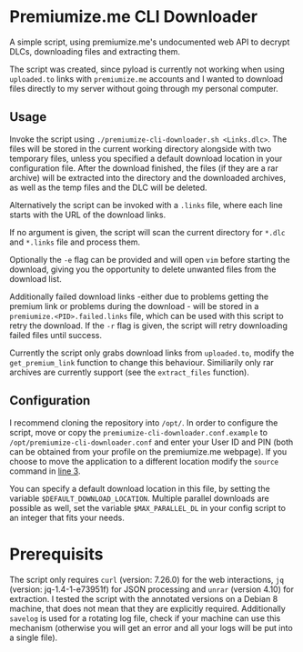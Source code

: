 # Premiumize.me CLI Downloader
A simple script, using premiumize.me's undocumented web API to decrypt DLCs, downloading files and extracting them.

The script was created, since pyload is currently not working when using `uploaded.to` links with `premiumize.me` accounts and I wanted to download files directly to my server without going through my personal computer.

## Usage
Invoke the script using `./premiumize-cli-downloader.sh <Links.dlc>`. The files will be stored in the current working directory alongside with two temporary files, unless you specified a default download location in your configuration file. After the download finished, the files (if they are a rar archive) will be extracted into the directory and the downloaded archives, as well as the temp files and the DLC will be deleted.

Alternatively the script can be invoked with a `.links` file, where each line starts with the URL of the download links.

If no argument is given, the script will scan the current directory for `*.dlc` and `*.links` file and process them.

Optionally the `-e` flag can be provided and will open `vim` before starting the download, giving you the opportunity to delete unwanted files from the download list.

Additionally failed download links -either due to problems getting the premium link or problems during the download - will be stored in a `premiumize.<PID>.failed.links` file, which can be used with this script to retry the download. If the `-r` flag is given, the script will retry downloading failed files until success.

Currently the script only grabs download links from `uploaded.to`, modify the `get_premium_link` function to change this behaviour. Similiarily only rar archives are currently support (see the `extract_files` function).

## Configuration
I recommend cloning the repository into `/opt/`. In order to configure the script, move or copy the `premiumize-cli-downloader.conf.example` to `/opt/premiumize-cli-downloader.conf` and enter your User ID and PIN (both can be obtained from your profile on the premiumize.me webpage). If you choose to move the application to a different location modify the `source` command in [line 3](https://github.com/steilerDev/premiumize.me-cli-downloader/blob/master/premiumize-cli-downloader.sh#L3).

You can specify a default download location in this file, by setting the variable `$DEFAULT_DOWNLOAD_LOCATION`. Multiple parallel downloads are possible as well, set the variable `$MAX_PARALLEL_DL` in your config script to an integer that fits your needs.

# Prerequisits
The script only requires `curl` (version: 7.26.0) for the web interactions, `jq` (version: jq-1.4-1-e73951f) for JSON processing and `unrar` (version 4.10) for extraction. I tested the script with the annotated versions on a Debian 8 machine, that does not mean that they are explicitly required. Additionally `savelog` is used for a rotating log file, check if your machine can use this mechanism (otherwise you will get an error and all your logs will be put into a single file).
